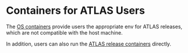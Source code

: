 # Containers for ATLAS Users

The [OS containers](./OS-Containers.md) provide users the appropriate env for ATLAS releases,
which are not compatible with the host machine.

In addition, users can also run the [ATLAS release containers](./Release-Containers.md) directly.

